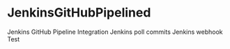 # JenkinsGitHubPipelined
Jenkins GitHub Pipeline Integration
Jenkins poll commits
Jenkins webhook
Test

